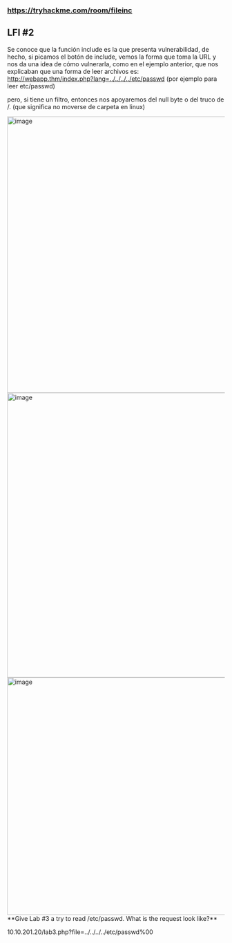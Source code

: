 
### https://tryhackme.com/room/fileinc

## LFI #2

Se conoce que la función include es la que presenta vulnerabilidad, de hecho, si picamos el botón de include, vemos la forma que toma la URL y nos da una idea de cómo vulnerarla, como en el ejemplo anterior, que nos explicaban que una forma de leer archivos es: http://webapp.thm/index.php?lang=../../../../etc/passwd
(por ejemplo para leer etc/passwd)

pero, si tiene un filtro, entonces nos apoyaremos del null byte o del truco de /. (que significa no moverse de carpeta en linux)

<img width="640" alt="image" src="https://user-images.githubusercontent.com/44788583/158029807-7617f771-30a7-48ad-a716-9f6b12971d7b.png">
<img width="659" alt="image" src="https://user-images.githubusercontent.com/44788583/158029823-e059a415-3d14-4fae-8b56-750cadf665f9.png">

<img width="550" alt="image" src="https://user-images.githubusercontent.com/44788583/158029641-e7b8f82d-7ae3-45a8-96cc-8901cbd42f02.png">
**Give Lab #3 a try to read /etc/passwd. What is the request look like?**

10.10.201.20/lab3.php?file=../../../../etc/passwd%00
